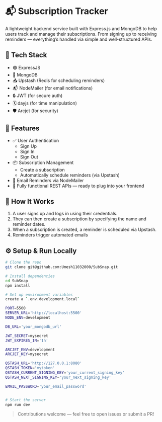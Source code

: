# 📬 Subscription Tracker

A lightweight backend service built with Express.js and MongoDB to help users track and manage their subscriptions. From signing up to receiving reminders — everything’s handled via simple and well-structured APIs.

## 🔧 Tech Stack

- 🟢 ExpressJS
- 🍃 MongoDB
- 📤 Upstash (Redis for scheduling reminders)
- 📬 NodeMailer (for email notifications)
- 🔒 JWT (for secure auth)
- 🗓 dayjs (for time manipulation)
- 🛡 Arcjet (for security)

## 🚀 Features

- ✅ User Authentication
  - Sign Up
  - Sign In
  - Sign Out
- 📦 Subscription Management
  - Create a subscription
  - Automatically schedule reminders (via Upstash)
- 📧 Email Reminders via NodeMailer
- 📘 Fully functional REST APIs — ready to plug into your frontend

## 🔑 How It Works

1. A user signs up and logs in using their credentials.
2. They can then create a subscription by specifying the name and reminder dates.
3. When a subscription is created, a reminder is scheduled via Upstash.
4. Reminders trigger automated emails

## ⚙️ Setup & Run Locally

```bash
# Clone the repo
git clone git@github.com:Umesh11032000/SubSnap.git

# Install dependencies
cd SubSnap
npm install

# Set up environment variables
create a `.env.development.local`

PORT=5500
SERVER_URL='http://localhost:5500'
NODE_ENV=development

DB_URL='your_mongodb_url'

JWT_SECRET=mysecret
JWT_EXPIRES_IN='1h'

ARCJET_ENV=development
ARCJET_KEY=mysecret

QSTASH_URL='http://127.0.0.1:8080'
QSTASH_TOKEN='mytoken'
QSTASH_CURRENT_SIGNING_KEY='your_current_signing_key'
QSTASH_NEXT_SIGNING_KEY='your_next_signing_key'

EMAIL_PASSWORD='your_email_password'


# Start the server
npm run dev
````

> Contributions welcome — feel free to open issues or submit a PR!
